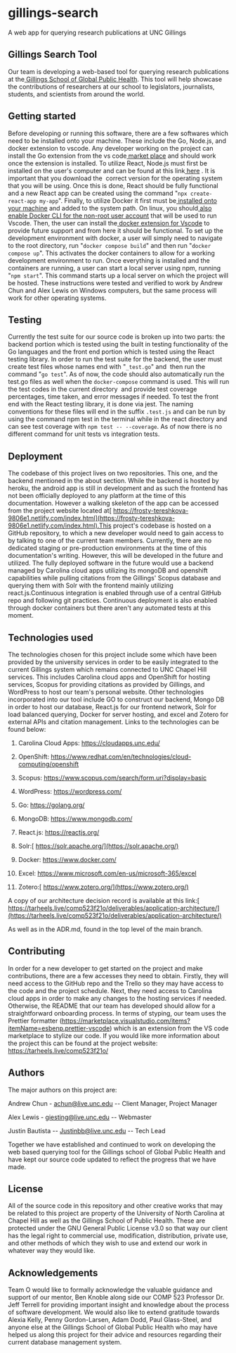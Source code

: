 # gillings-search
A web app for querying research publications at UNC Gillings


## Gillings Search Tool

Our team is developing a web-based tool for querying research publications at the[  Gillings School of Global Public Health](https://sph.unc.edu/). This tool will help showcase the contributions of researchers at our school to legislators, journalists, students, and scientists from around the world.

##  Getting started

Before developing or running this software, there are a few softwares which need to be installed onto your machine. These include the Go, Node.js, and docker extension to vscode. Any developer working on the project can install the Go extension from the vs code[  market place](https://marketplace.visualstudio.com/items?itemName=golang.go) and should work once the extension is installed. To utilize React, Node.js must first be installed on the user's computer and can be found at this link[  here](https://nodejs.org/en/download/)  . It is important that you download the  correct version for the operating system that you will be using. Once this is done, React should be fully functional and a new React app can be created using the command "`npx create-react-app my-app`". Finally, to utilize Docker it first must be[  installed onto your machine](https://docs.docker.com/get-docker/) and added to the system path. On linux, you should[  also enable Docker CLI for the non-root user account](https://docs.docker.com/engine/install/linux-postinstall/) that will be used to run Vscode. Then, the user can install the[  docker extension for Vscode](https://marketplace.visualstudio.com/items?itemName=ms-azuretools.vscode-docker) to provide future support and from here it should be functional. To set up the development environment with docker, a user will simply need to navigate to the root directory, run "`docker compose build`" and then run "`docker compose up`". This activates the docker containers to allow for a working development environment to run. Once everything is installed and the containers are running, a user can start a local server using npm, running "`npm start`". This command starts up a local server on which the project will be hosted. These instructions were tested and verified to work by Andrew Chun and Alex Lewis on Windows computers, but the same process will work for other operating systems.

##   Testing

Currently the test suite for our source code is broken up into two parts: the backend portion which is tested using the built in testing functionality of the Go languages and the front end portion which is tested using the React testing library. In order to run the test suite for the backend, the user must create test files whose names end with "`_test.go`" and  then run the command "`go test`". As of now, the code should also automatically run the test.go files as well when the `docker-compose` command is used. This will run the test codes in the current directory  and provide test coverage percentages, time taken, and error messages if needed. To test the front end with the React testing library, it is done via jest. The naming conventions for these files will end in the suffix `.test.js` and can be run by using the command npm test in the terminal while in the react directory and can see test coverage with `npm test -- --coverage`. As of now there is no different command for unit tests vs integration tests.

##  Deployment

The codebase of this project lives on two repositories. This one, and the backend mentioned in the about section. While the backend is hosted by heroku, the android app is still in development and as such the frontend has not been officially deployed to any platform at the time of this documentation. However a walking skeleton of the app can be accessed from the project website located at[  https://frosty-tereshkova-9806e1.netlify.com/index.html](https://frosty-tereshkova-9806e1.netlify.com/index.html).This project's codebase is hosted on a GitHub repository, to which a new developer would need to gain access to by talking to one of the current team members. Currently, there are no dedicated staging or pre-production environments at the time of this documentation's writing. However, this will be developed in the future and utilized. The fully deployed software in the future would use a backend managed by Carolina cloud apps utilizing its mongoDB and openshift capabilities while pulling citations from the Gillings' Scopus database and querying them with Solr with the frontend mainly utilizing react.js.Continuous integration is enabled through use of a central GitHub repo and following git practices. Continuous deployment is also enabled through docker containers but there aren't any automated tests at this moment. 

##  Technologies used

The technologies chosen for this project include some which have been provided by the university services in order to be easily integrated to the current Gillings system which remains connected to UNC Chapel Hill services. This includes Carolina cloud apps and OpenShift for hosting services, Scopus for providing citations as provided by Gillings, and WordPress to host our team's personal website. Other technologies incorporated into our tool include GO to construct our backend, Mongo DB in order to host our database, React.js for our frontend network, Solr for load balanced querying, Docker for server hosting, and excel and Zotero for external APIs and citation management. Links to the technologies can be found below:

1.  Carolina Cloud Apps: <https://cloudapps.unc.edu/> 

2.  OpenShift: <https://www.redhat.com/en/technologies/cloud-computing/openshift> 

3.  Scopus: <https://www.scopus.com/search/form.uri?display=basic> 

4.  WordPress: <https://wordpress.com/> 

5.  Go: <https://golang.org/> 

6.  MongoDB: <https://www.mongodb.com/> 

7.  React.js: <https://reactjs.org/>

8.  Solr:[  https://solr.apache.org/](https://solr.apache.org/)

9.  Docker: <https://www.docker.com/> 

10. Excel: <https://www.microsoft.com/en-us/microsoft-365/excel> 

11. Zotero:[  https://www.zotero.org/](https://www.zotero.org/)

A copy of our architecture decision record is available at this link:[  https://tarheels.live/comp523f21o/deliverables/application-architecture/](https://tarheels.live/comp523f21o/deliverables/application-architecture/)

As well as in the ADR.md, found in the top level of the main branch.

##  Contributing

In order for a new developer to get started on the project and make contributions, there are a few accesses they need to obtain. Firstly, they will need access to the GitHub repo and the Trello so they may have access to the code and the project schedule. Next, they need access to Carolina cloud apps in order to make any changes to the hosting services if needed. Otherwise, the README that our team has developed should allow for a straightforward onboarding process. In terms of styping, our team uses the Prettier formatter (<https://marketplace.visualstudio.com/items?itemName=esbenp.prettier-vscode>) which is an extension from the VS code marketplace to stylize our code. If you would like more information about the project this can be found at the project website: <https://tarheels.live/comp523f21o/>

##  Authors

The major authors on this project are:

Andrew Chun - achun@live.unc.edu -- Client Manager, Project Manager

Alex Lewis - giesting@live.unc.edu -- Webmaster

Justin Bautista -- Justinbb@live.unc.edu -- Tech Lead

Together we have established and continued to work on developing the web based querying tool for the Gillings school of Global Public Health and have kept our source code updated to reflect the progress that we have made.

## License

All of the source code in this repository and other creative works that may be related to this project are property of the University of North Carolina at Chapel Hill as well as the Gillings School of Public Health. These are protected under the GNU General Public License v3.0 so that way our client has the legal right to commercial use, modification, distribution, private use, and other methods of which they wish to use and extend our work in whatever way they would like. 

## Acknowledgements

Team O would like to formally acknowledge the valuable guidance and support of our mentor, Ben Knoble along side our COMP 523 Professor Dr. Jeff Terrell for providing important insight and knowledge about the process of software development. We would also like to extend gratitude towards Alexia Kelly, Penny Gordon-Larsen, Adam Dodd, Paul Glass-Steel, and anyone else at the Gillings School of Global Public Health who may have helped us along this project for their advice and resources regarding their current database management system.
